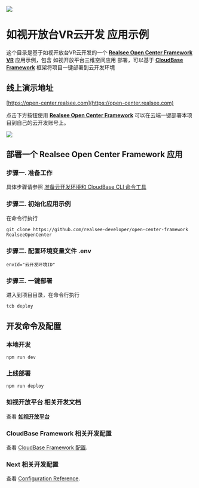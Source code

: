<a href="https://github.com/realsee-developer/open-center-framework"><img src="https://vrlab-static.ljcdn.com/release/web/pic/realsee-logo.9b303b78.png"></a>

# 如视开放台VR云开发 应用示例

这个目录是基于如视开放台VR云开发的一个 **[Realsee Open Center Framework VR](https://open-platform.realsee.com/)** 应用示例，包含 如视开放平台三维空间应用 部署，可以基于 **[CloudBase Framework](https://github.com/TencentCloudBase/cloudbase-framework)** 框架将项目一键部署到云开发环境

## 线上演示地址

[https://open-center.realsee.com](https://open-center.realsee.com)

点击下方按钮使用 **[Realsee Open Center Framework](https://github.com/realsee-developer/open-center-framework)** 可以在云端一键部署本项目到自己的云开发账号上。

[![](https://main.qcloudimg.com/raw/67f5a389f1ac6f3b4d04c7256438e44f.svg)](https://console.cloud.tencent.com/tcb/env/index?action=CreateAndDeployCloudBaseProject&tdl_anchor=github&tdl_site=0&appUrl=https%3A%2F%2Fgithub.com%2Frealsee-developer%2Fopen-center-framework%2Ftree%2Fmain)

## 部署一个 Realsee Open Center Framework 应用

### 步骤一. 准备工作

具体步骤请参照 [准备云开发环境和 CloudBase CLI 命令工具](https://github.com/TencentCloudBase/cloudbase-framework/blob/master/CLI_GUIDE.md)

### 步骤二. 初始化应用示例

在命令行执行

```
git clone https://github.com/realsee-developer/open-center-framework RealseeOpenCenter
```

### 步骤二. 配置环境变量文件 .env

```
envId="云开发环境ID"
```

### 步骤三. 一键部署

进入到项目目录，在命令行执行

```
tcb deploy
```

## 开发命令及配置

### 本地开发

```
npm run dev
```

### 上线部署

```
npm run deploy
```

### 如视开放平台 相关开发文档

查看 **[如视开放平台](http://open-platform.realsee.com/)**

### CloudBase Framework 相关开发配置

查看 [CloudBase Framework 配置](https://github.com/TencentCloudBase/cloudbase-framework).

### Next 相关开发配置

查看 [Configuration Reference](https://nextjs.org/docs/api-reference/next.config.js/introduction).
